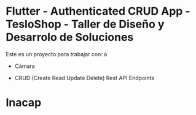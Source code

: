 # Flutter - Authenticated CRUD App - TesloShop - Taller de Diseño y Desarrolo de Soluciones

Este es un proyecto para trabajar con: a

* Cámara

* CRUD (Create Read Update Delete) Rest API Endpoints





# Inacap


